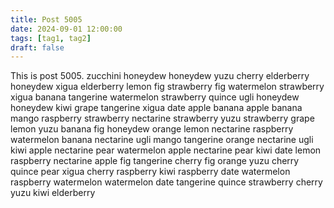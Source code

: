 ```yaml
---
title: Post 5005
date: 2024-09-01 12:00:00
tags: [tag1, tag2]
draft: false
---
```

This is post 5005.
zucchini
honeydew
honeydew
yuzu
cherry
elderberry
honeydew
xigua
elderberry
lemon
fig
strawberry
fig
watermelon
strawberry
xigua
banana
tangerine
watermelon
strawberry
quince
ugli
honeydew
honeydew
kiwi
grape
tangerine
xigua
date
apple
banana
apple
banana
mango
raspberry
strawberry
nectarine
strawberry
yuzu
strawberry
grape
lemon
yuzu
banana
fig
honeydew
orange
lemon
nectarine
raspberry
watermelon
banana
nectarine
ugli
mango
tangerine
orange
nectarine
ugli
kiwi
apple
nectarine
pear
watermelon
apple
nectarine
pear
kiwi
date
lemon
raspberry
nectarine
apple
fig
tangerine
cherry
fig
orange
yuzu
cherry
quince
pear
xigua
cherry
raspberry
kiwi
raspberry
date
watermelon
raspberry
watermelon
watermelon
date
tangerine
quince
strawberry
cherry
yuzu
kiwi
elderberry
